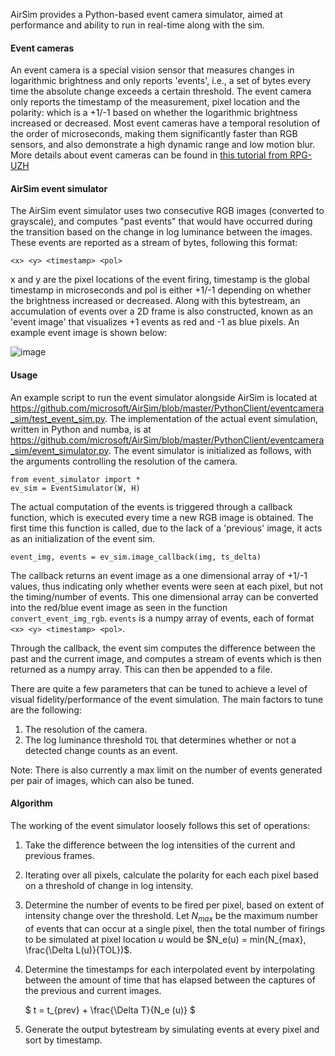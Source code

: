 AirSim provides a Python-based event camera simulator, aimed at performance and ability to run in real-time along with the sim.

#### Event cameras
An event camera is a special vision sensor that measures changes in logarithmic brightness and only reports 'events', i.e., a set of bytes every time the absolute change exceeds a certain threshold. The event camera only reports the timestamp of the measurement, pixel location and the polarity: which is a +1/-1 based on whether the logarithmic brightness increased or decreased. Most event cameras have a temporal resolution of the order of microseconds, making them significantly faster than RGB sensors, and also demonstrate a high dynamic range and low motion blur. More details about event cameras can be found in [this tutorial from RPG-UZH](http://rpg.ifi.uzh.ch/docs/scaramuzza/Tutorial_on_Event_Cameras_Scaramuzza.pdf)

#### AirSim event simulator

The AirSim event simulator uses two consecutive RGB images (converted to grayscale), and computes "past events" that would have occurred during the transition based on the change in log luminance between the images. These events are reported as a stream of bytes, following this format:

`<x> <y> <timestamp> <pol>`

x and y are the pixel locations of the event firing, timestamp is the global timestamp in microseconds and pol is either +1/-1 depending on whether the brightness increased or decreased. Along with this bytestream, an accumulation of events over a 2D frame is also constructed, known as an 'event image' that visualizes +1 events as red and -1 as blue pixels. An example event image is shown below:

![image](images/event_sim.png)

#### Usage
An example script to run the event simulator alongside AirSim is located at https://github.com/microsoft/AirSim/blob/master/PythonClient/eventcamera_sim/test_event_sim.py. The implementation of the actual event simulation, written in Python and numba, is at https://github.com/microsoft/AirSim/blob/master/PythonClient/eventcamera_sim/event_simulator.py. The event simulator is initialized as follows, with the arguments controlling the resolution of the camera.

```
from event_simulator import *
ev_sim = EventSimulator(W, H)
```

The actual computation of the events is triggered through a callback function, which is executed every time a new RGB image is obtained. The first time this function is called, due to the lack of a 'previous' image, it acts as an initialization of the event sim. 

```
event_img, events = ev_sim.image_callback(img, ts_delta)
```
The callback returns an event image as a one dimensional array of +1/-1 values, thus indicating only whether events were seen at each pixel, but not the timing/number of events. This one dimensional array can be converted into the red/blue event image as seen in the function `convert_event_img_rgb`. `events` is a numpy array of events, each of format `<x> <y> <timestamp> <pol>`.

Through the callback, the event sim computes the difference between the past and the current image, and computes a stream of events which is then returned as a numpy array. This can then be appended to a file.

There are quite a few parameters that can be tuned to achieve a level of visual fidelity/performance of the event simulation. The main factors to tune are the following:

1. The resolution of the camera.
2. The log luminance threshold `TOL` that determines whether or not a detected change counts as an event.

Note: There is also currently a max limit on the number of events generated per pair of images, which can also be tuned.


#### Algorithm
The working of the event simulator loosely follows this set of operations:
1. Take the difference between the log intensities of the current and previous frames. 
2. Iterating over all pixels, calculate the polarity for each each pixel based on a threshold of change in log intensity. 
3. Determine the number of events to be fired per pixel, based on extent of intensity change over the threshold. Let $N_{max}$ be the maximum number of events that can occur at a single pixel, then the total number of firings to be simulated at pixel location $u$ would be $N_e(u) = min(N_{max}, \frac{\Delta L(u)}{TOL})$.
4. Determine the timestamps for each interpolated event by interpolating between the amount of time that has elapsed between the captures of the previous and current images.
   
    $ t = t_{prev} + \frac{\Delta T}{N_e (u)} $
    
5. Generate the output bytestream by simulating events at every pixel and sort by timestamp.